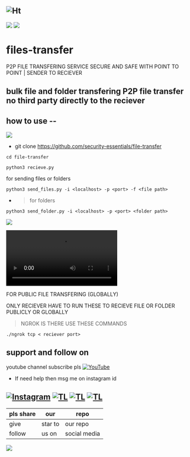 ![Ht](https://img.shields.io/badge/Made%20by-hackersTech-brightgreen)
---
![](https://user-images.githubusercontent.com/61265099/78818286-19743180-79dd-11ea-84c5-f629f891dd4b.png)
![](https://raw.githubusercontent.com/security-essentials/file-transfer/main/360_F_419546238_HpWtxzzgh5p2Pw2d59W4oNoMz6rbIyTP.jpg)
# files-transfer
<meta name="file transfer python" content="file transfering P2P ">
P2P FILE TRANSFERING SERVICE SECURE AND SAFE WITH POINT TO POINT | SENDER TO RECIEVER 

bulk file and folder transfering P2P file transfer no third party directly to the reciever
---
## how to use --
![](https://user-images.githubusercontent.com/61265099/78818286-19743180-79dd-11ea-84c5-f629f891dd4b.png)


- git clone https://github.com/security-essentials/file-transfer
```
cd file-transfer

python3 recieve.py 

```
for sending files or folders
```
python3 send_files.py -i <localhost> -p <port> -f <file path>
```

- > for folders

```
python3 send_folder.py -i <localhost> -p <port> <folder path>
```
![](https://user-images.githubusercontent.com/61265099/78818286-19743180-79dd-11ea-84c5-f629f891dd4b.png)


![demo here ](https://raw.githubusercontent.com/security-essentials/file-transfer/main/6a2e00d1-72bf-489a-96bf-c92778a4ec61.webm)

 FOR PUBLIC FILE TRANSFERING (GLOBALLY)

 ONLY RECIEVER HAVE TO RUN THESE TO RECIEVE FILE OR FOLDER PUBLICLY OR GLOBALLY
> NGROK IS THERE USE THESE COMMANDS

```
./ngrok tcp < reciever port>
```

## support and follow on 
youtube channel subscribe pls
<a href="https://www.youtube.com/channel/UCqVu524dUZOxscEMiou7Iew"><img title="YouTube" src="https://img.shields.io/badge/YouTube-Hackers Tech-blue?style=for-the-badge&logo=Youtube"></a>

- If need help then msg me on instagram id

[![Instagram](https://img.shields.io/badge/INSTAGRAM-ForHelp-green?style=for-the-badge&logo=instagram)](
https://instagram.com/hackers__tech?utm_medium=copy_link)
[![TL](https://img.shields.io/badge/TELEGRAM-CHANNEL-brightgreen?style=for-the-badge&logo=telegram)](https://t.me/intranet_protocol)
[![TL](https://img.shields.io/badge/Twitter-account-red?style=for-the-badge&logo=Twitter)](https://twitter.com/HackersTech1?s=09)
[![TL](https://img.shields.io/badge/reddit-account-blueviolet?style=for-the-badge&logo=reddit)](https://twitter.com/SECURITY-essentials?s=09)
--- 
|pls share|our|repo |
|----|----|----|
|give|star to|our repo |
|follow|us on|social media|

![](https://user-images.githubusercontent.com/61265099/78818286-19743180-79dd-11ea-84c5-f629f891dd4b.png)

